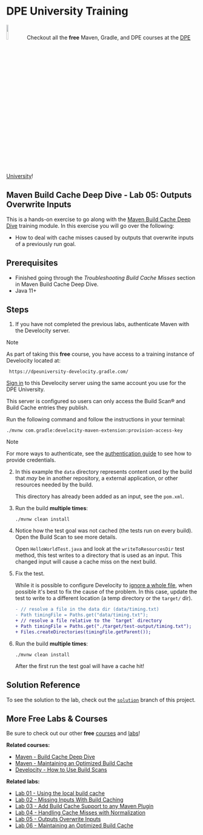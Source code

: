 # DPE University Training

[<img width="10%" height="10%" src="https://user-images.githubusercontent.com/120980/174325546-8558160b-7f16-42cb-af0f-511849f22ebc.png">](https://dpeuniversity.gradle.com/)
Checkout all the **free** Maven, Gradle, and DPE courses at the [DPE University][dpe-university]!

## Maven Build Cache Deep Dive - Lab 05: Outputs Overwrite Inputs

This is a hands-on exercise to go along with the [Maven Build Cache Deep Dive][course-url] training module. In this exercise you will go over the following:

- How to deal with cache misses caused by outputs that overwrite inputs of a previously run goal.

## Prerequisites

- Finished going through the _Troubleshooting Build Cache Misses_ section in Maven Build Cache Deep Dive.
- Java 11+

Steps
-----

1. If you have not completed the previous labs, authenticate Maven with the Develocity server.

> [!NOTE]
> As part of taking this **free** course, you have access to a training instance of Develocity located at:
> ```
>  https://dpeuniversity-develocity.gradle.com/
>  ```
> [Sign in][develocity-url] to this Develocity server using the same account you use for the DPE University.
>
> This server is configured so users can only access the Build Scan® and Build Cache entries they publish.

Run the following command and follow the instructions in your terminal:

 ```shell
 ./mvnw com.gradle:develocity-maven-extension:provision-access-key
 ```
> [!NOTE]
> For more ways to authenticate, see the [authentication guide](https://docs.gradle.com/enterprise/maven-extension/#authenticating_with_gradle_enterprise) to see how to provide credentials.

2. In this example the `data` directory represents content used by the build that _may_ be in another repository, a external application, or other resources needed by the build.

    This directory has already been added as an input, see the `pom.xml`.

3. Run the build **multiple times**:

    ```shell
    ./mvnw clean install
    ```

4. Notice how the test goal was not cached (the tests run on every build). Open the Build Scan to see more details.
   
    Open `HelloWorldTest.java` and look at the `writeToResourcesDir` test method, this test writes to a directory that is used as an input. This changed input will cause a cache miss on the next build.

5. Fix the test.

    While it is possible to configure Develocity to [ignore a whole file](https://docs.gradle.com/enterprise/maven-extension/#ignoring_arbitrary_files), when possible it's best to fix the cause of the problem. In this case, update the test to write to a different location (a temp directory or the `target/` dir).

    ```diff
    - // resolve a file in the data dir (data/timing.txt)
    - Path timingFile = Paths.get("data/timing.txt");
    + // resolve a file relative to the `target` directory
    + Path timingFile = Paths.get("./target/test-output/timing.txt");
    + Files.createDirectories(timingFile.getParent());
    ```
6. Run the build **multiple times**:

    ```shell
    ./mvnw clean install
    ```

   After the first run the test goal will have a cache hit!

## Solution Reference

To see the solution to the lab, check out the [`solution`](https://github.com/gradle/outputs-overwrite-inputs-maven-build-cache-lab/commit/solution) branch of this project.

## More Free Labs & Courses

Be sure to check out our other **free** [courses][dpe-university] and [labs](https://github.com/gradle?q=dpe-university)!

**Related courses:**
- [Maven - Build Cache Deep Dive][course-url]
- [Maven - Maintaining an Optimized Build Cache](https://dpeuniversity.gradle.com/c/42cf9d626302011526c4a0536b26af929b5bef58)
- [Develocity - How to Use Build Scans](https://dpeuniversity.gradle.com/c/0b0b3e4a8d21709ff39074e9962eee6ca4276dc1)

**Related labs:**
- [Lab 01 - Using the local build cache](https://github.com/gradle/getting-started-maven-build-cache-lab)
- [Lab 02 - Missing Inputs With Build Caching](https://github.com/gradle/missing-inputs-maven-build-cache-lab)
- [Lab 03 - Add Build Cache Support to any Maven Plugin](https://github.com/gradle/caching-any-plugin-maven-build-cache-lab)
- [Lab 04 - Handling Cache Misses with Normalization](https://github.com/gradle/cache-misses-maven-build-cache-lab)
- [Lab 05 - Outputs Overwrite Inputs](https://github.com/gradle/outputs-overwrite-inputs-maven-build-cache-lab)
- [Lab 06 - Maintaining an Optimized Build Cache](https://github.com/gradle/maintaining-optimized-cache-maven-build-cache-lab)

[course-url]: https://dpeuniversity.gradle.com/c/47262fea1e74b719afb590d8cb3f8280bf2af732
[dpe-university]: https://dpeuniversity.gradle.com/
[develocity-url]: https://dpeuniversity-develocity.gradle.com/